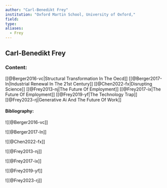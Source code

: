 ```yaml
---
author: "Carl-Benedikt Frey"
institution: "Oxford Martin School, University of Oxford,"
field:
type:
aliases:
  - Frey
---
```


## Carl-Benedikt Frey

### Content:
[[@Berger2016-vc|Structural Transformation In The Oecd]]
[[@Berger2017-ln|Industrial Renewal In The 21st Century]]
[[@Chen2022-fx|Disrupting Science]]
[[@Frey2013-nj|The Future Of Employment]]
[[@Frey2017-ix|The Future Of Employment]]
[[@Frey2019-yf|The Technology Trap]]
[[@Frey2023-rj|Generative Ai And The Future Of Work]]

#### Bibliography:

![[@Berger2016-vc]]

![[@Berger2017-ln]]

![[@Chen2022-fx]]

![[@Frey2013-nj]]

![[@Frey2017-ix]]

![[@Frey2019-yf]]

![[@Frey2023-rj]]